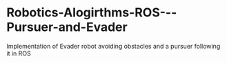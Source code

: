 # Robotics-Alogirthms-ROS---Pursuer-and-Evader
Implementation of Evader robot avoiding obstacles and a pursuer following it in ROS
